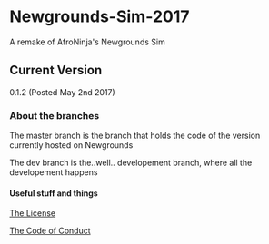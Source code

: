 # Newgrounds-Sim-2017 
A remake of AfroNinja's Newgrounds Sim
## Current Version
0.1.2 (Posted May 2nd 2017)

### About the branches
The master branch is the branch that holds the code of the version currently hosted on Newgrounds

The dev branch is the..well.. developement branch, where all the developement happens

#### Useful stuff and things

[The License](/LICENSE.md)

[The Code of Conduct](/CODE_OF_CONDUCT.md)

